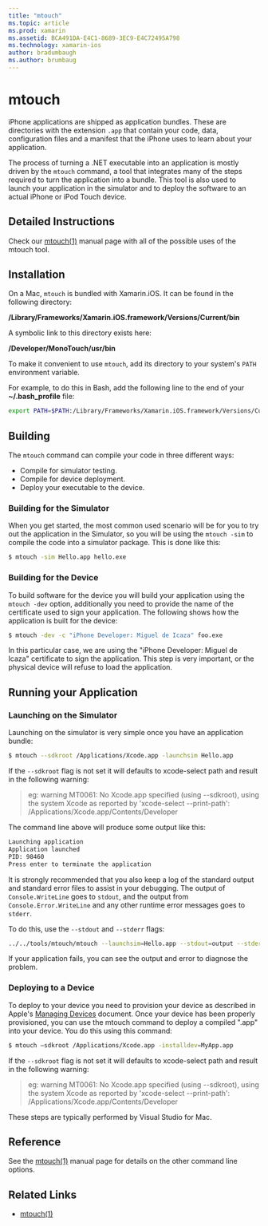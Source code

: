 ```yaml
---
title: "mtouch"
ms.topic: article
ms.prod: xamarin
ms.assetid: BCA491DA-E4C1-8689-3EC9-E4C72495A798
ms.technology: xamarin-ios
author: bradumbaugh
ms.author: brumbaug
---
```


# mtouch


iPhone applications are shipped as application bundles. These are directories
with the extension `.app` that contain your code, data, configuration
files and a manifest that the iPhone uses to learn about your application.

The process of turning a .NET executable into an application is mostly driven
by the `mtouch` command, a tool that integrates many of the steps
required to turn the application into a bundle. This tool is also used to launch
your application in the simulator and to deploy the software to an actual iPhone
or iPod Touch device.


## Detailed Instructions

Check our [mtouch(1)](http://docs.go-mono.com/?link=man%3amtouch(1)) manual page with all of the possible uses of the mtouch
tool.

## Installation

On a Mac, `mtouch` is bundled with Xamarin.iOS. It can be found in the 
following directory:

**/Library/Frameworks/Xamarin.iOS.framework/Versions/Current/bin**

A symbolic link to this directory exists here:

**/Developer/MonoTouch/usr/bin**

To make it convenient to use `mtouch`, add its directory to your system's
`PATH` environment variable. 

For example, to do this in Bash, add the following line to the end of your 
**~/.bash_profile** file:

```bash
export PATH=$PATH:/Library/Frameworks/Xamarin.iOS.framework/Versions/Current/bin
```

## Building

The `mtouch` command can compile your code in three different
ways:

-  Compile for simulator testing.
-  Compile for device deployment.
-  Deploy your executable to the device.


### Building for the Simulator

When you get started, the most common used scenario will be for you to try
out the application in the Simulator, so you will be using the `mtouch -sim` to compile the code into a simulator package. This is done like
this:

```bash
$ mtouch -sim Hello.app hello.exe
```

### Building for the Device

To build software for the device you will build your application using the `mtouch -dev` option, additionally you need to provide the name of
the certificate used to sign your application. The following shows how the
application is built for the device:

```bash
$ mtouch -dev -c "iPhone Developer: Miguel de Icaza" foo.exe
```

In this particular case, we are using the "iPhone Developer: Miguel de Icaza"
certificate to sign the application. This step is very important, or the
physical device will refuse to load the application.

 <a name="Running_your_Application" />


## Running your Application


### Launching on the Simulator

Launching on the simulator is very simple once you have an application
bundle:

```bash
$ mtouch --sdkroot /Applications/Xcode.app -launchsim Hello.app 
```

If the `--sdkroot` flag is not set it will defaults to xcode-select path and result in the following warning:

> eg: warning MT0061: No Xcode.app specified (using --sdkroot), using the system Xcode as reported by 'xcode-select --print-path': /Applications/Xcode.app/Contents/Developer 

The command line above will produce some output like this:

```bash
Launching application
Application launched
PID: 98460
Press enter to terminate the application
```



It is strongly recommended that you also keep a log of the standard output
and standard error files to assist in your debugging. The output of
`Console.WriteLine` goes to `stdout`, and the output from `Console.Error.WriteLine`
and any other runtime error messages goes to `stderr`.

To do this, use the `--stdout` and `--stderr` flags:

```bash
../../tools/mtouch/mtouch --launchsim=Hello.app --stdout=output --stderr=error
```

If your application fails, you can see the output and error to diagnose
the problem.


### Deploying to a Device

To deploy to your device you need to provision your device as described in
Apple's [Managing Devices](http://developer.apple.com/library/ios/#documentation/Xcode/Conceptual/ios_development_workflow/00-About_the_iOS_Application_Development_Workflow/introduction.html) document. Once your device has been
properly provisioned, you can use the mtouch command to deploy a compiled ".app"
into your device. You do this using this command:

```bash
$ mtouch —sdkroot /Applications/Xcode.app -installdev=MyApp.app
```

If the `--sdkroot` flag is not set it will defaults to xcode-select path and result in the following warning:

> eg: warning MT0061: No Xcode.app specified (using --sdkroot), using the system Xcode as reported by 'xcode-select --print-path': /Applications/Xcode.app/Contents/Developer 

These steps are typically performed by Visual Studio for Mac.

## Reference

See the [mtouch(1)](http://docs.go-mono.com/?link=man%3amtouch(1)) manual page for details on the other command line
options.



## Related Links

- [mtouch(1)](http://iosapi.xamarin.com/?link=man%3amtouch(1))
